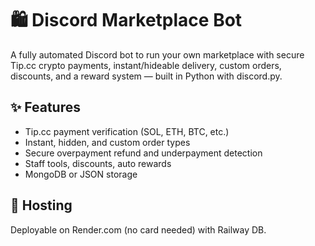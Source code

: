
# 🛍️ Discord Marketplace Bot

A fully automated Discord bot to run your own marketplace with secure Tip.cc crypto payments, instant/hideable delivery, custom orders, discounts, and a reward system — built in Python with discord.py.

## ✨ Features

- Tip.cc payment verification (SOL, ETH, BTC, etc.)
- Instant, hidden, and custom order types
- Secure overpayment refund and underpayment detection
- Staff tools, discounts, auto rewards
- MongoDB or JSON storage

## 🚀 Hosting

Deployable on Render.com (no card needed) with Railway DB.
